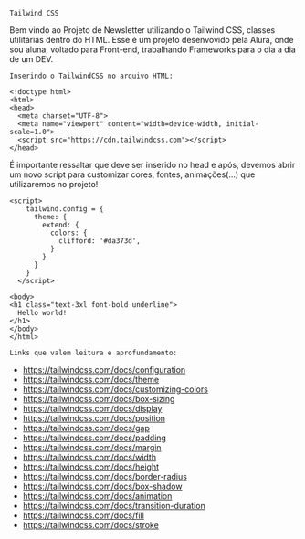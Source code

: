     Tailwind CSS

Bem vindo ao Projeto de Newsletter utilizando o Tailwind CSS, classes utilitárias dentro do HTML. Esse é um projeto desenvovido pela Alura, onde sou aluna, voltado para Front-end, trabalhando Frameworks para o dia a dia de um DEV.

    Inserindo o TailwindCSS no arquivo HTML:
```
<!doctype html>
<html>
<head>
  <meta charset="UTF-8">
  <meta name="viewport" content="width=device-width, initial-scale=1.0">
  <script src="https://cdn.tailwindcss.com"></script>
</head>

```
É importante ressaltar que deve ser inserido no head e após, devemos abrir um novo script para customizar cores, fontes, animações(...) que utilizaremos no projeto!
```
<script>
    tailwind.config = {
      theme: {
        extend: {
          colors: {
            clifford: '#da373d',
          }
        }
      }
    }
  </script>
  ```
  ```
  <body>
  <h1 class="text-3xl font-bold underline">
    Hello world!
  </h1>
</body>
</html>
```
    Links que valem leitura e aprofundamento:
  
  + https://tailwindcss.com/docs/configuration
  + https://tailwindcss.com/docs/theme
  + https://tailwindcss.com/docs/customizing-colors
  + https://tailwindcss.com/docs/box-sizing
  + https://tailwindcss.com/docs/display
  + https://tailwindcss.com/docs/position
  + https://tailwindcss.com/docs/gap
  + https://tailwindcss.com/docs/padding
  + https://tailwindcss.com/docs/margin
  + https://tailwindcss.com/docs/width
  + https://tailwindcss.com/docs/height
  + https://tailwindcss.com/docs/border-radius
  + https://tailwindcss.com/docs/box-shadow
  + https://tailwindcss.com/docs/animation
  + https://tailwindcss.com/docs/transition-duration
  + https://tailwindcss.com/docs/fill
  + https://tailwindcss.com/docs/stroke

